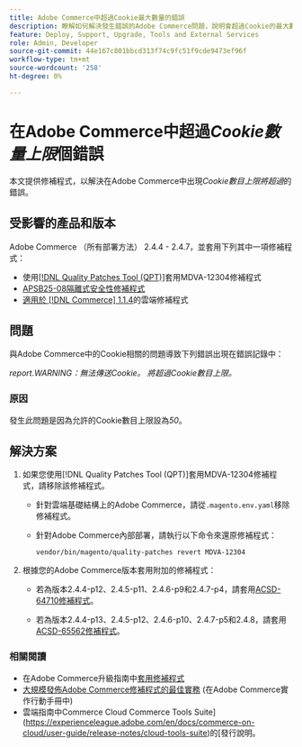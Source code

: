 ```yaml
---
title: Adobe Commerce中超過Cookie最大數量的錯誤
description: 瞭解如何解決發生錯誤的Adobe Commerce問題，說明會超過Cookie的最大數量。
feature: Deploy, Support, Upgrade, Tools and External Services
role: Admin, Developer
source-git-commit: 44e167c801bbcd313f74c9fc51f9cde9473ef96f
workflow-type: tm+mt
source-wordcount: '258'
ht-degree: 0%

---
```


# 在Adobe Commerce中超過&#x200B;*Cookie數量上限*&#x200B;個錯誤

本文提供修補程式，以解決在Adobe Commerce中出現&#x200B;*Cookie數目上限將超過*&#x200B;的錯誤。

## 受影響的產品和版本

Adobe Commerce （所有部署方法） 2.4.4 - 2.4.7，並套用下列其中一項修補程式：

* 使用[[!DNL Quality Patches Tool (QPT)]](https://experienceleague.adobe.com/en/docs/commerce-operations/tools/quality-patches-tool/release-notes)套用MDVA-12304修補程式
* [APSB25-08隔離式安全性修補程式](/help/troubleshooting/known-issues-patches-attached/security-update-available-for-adobe-commerce-apsb25-08.md)
* [適用於 [!DNL Commerce] 1.1.4](https://experienceleague.adobe.com/en/docs/commerce-on-cloud/user-guide/release-notes/cloud-patches)的雲端修補程式

## 問題

與Adobe Commerce中的Cookie相關的問題導致下列錯誤出現在錯誤記錄中：

*report.WARNING：無法傳送Cookie。 將超過Cookie數目上限。*

### 原因

發生此問題是因為允許的Cookie數目上限設為&#x200B;*50*。

## 解決方案

1. 如果您使用[!DNL Quality Patches Tool (QPT)]套用MDVA-12304修補程式，請移除該修補程式。

   * 針對雲端基礎結構上的Adobe Commerce，請從`.magento.env.yaml`移除修補程式。
   * 針對Adobe Commerce內部部署，請執行以下命令來還原修補程式：

     `vendor/bin/magento/quality-patches revert MDVA-12304`

1. 根據您的Adobe Commerce版本套用附加的修補程式：

   * 若為版本2.4.4-p12、2.4.5-p11、2.4.6-p9和2.4.7-p4，請套用[ACSD-64710修補程式](assets/acsd-64710_2.4.5-p11.patch.zip)。

   * 若為版本2.4.4-p13、2.4.5-p12、2.4.6-p10、2.4.7-p5和2.4.8，請套用[ACSD-65562修補程式](assets/acsd-65562_2.4.5-p12.patch.zip)。

### 相關閱讀

* 在Adobe Commerce升級指南中[套用修補程式](https://experienceleague.adobe.com/en/docs/commerce-operations/upgrade-guide/patches/apply)
* [大規模發佈Adobe Commerce修補程式的最佳實務](https://experienceleague.adobe.com/en/docs/commerce-operations/implementation-playbook/best-practices/maintenance/patching-at-scale) (在Adobe Commerce實作行動手冊中)
* 雲端指南中Commerce Cloud Commerce Tools Suite](https://experienceleague.adobe.com/en/docs/commerce-on-cloud/user-guide/release-notes/cloud-tools-suite)的[發行說明。
